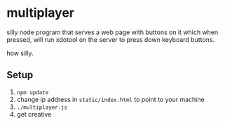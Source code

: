 multiplayer
===========

silly node program that serves a web page with buttons on it which when pressed,
will run xdotool on the server to press down keyboard buttons.

how silly.

Setup
-----

1. `npm update`
2. change ip address in `static/index.html` to point to your machine
3. `./multiplayer.js`
4. get creative
